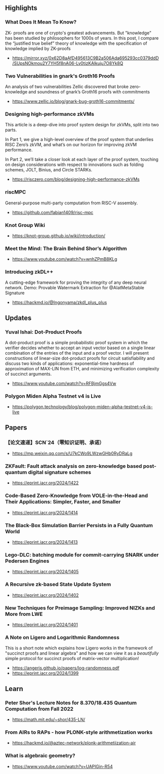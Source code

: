 ## Highlights
### What Does It Mean To Know?
ZK- proofs are one of crypto's greatest advancements. But "knowledge" has been studied by philosophers for 1000s of years. In this post, I compare the “justified true belief” theory of knowledge with the specification of knowledge implied by ZK-proofs
- <https://mirror.xyz/0x62D8aAfD495613C9B2a506Ada695293cc0379ddD/SUpsNOkmou2Y7YH5f8nA06-Lv0tizKAlkuju7O8Yk8Q>

### Two Vulnerabilities in gnark's Groth16 Proofs
An analysis of two vulnerabilities Zellic discovered that broke zero-knowledge and soundness of gnark’s Groth16 proofs with commitments
- <https://www.zellic.io/blog/gnark-bug-groth16-commitments/>
### Designing high-performance zkVMs
This article is a deep-dive into proof system design for zkVMs, split into two parts.

In Part 1, we give a high-level overview of the proof system that underlies RISC Zero’s zkVM, and what’s on our horizon for improving zkVM performance.

In Part 2, we’ll take a closer look at each layer of the proof system, touching on design considerations with respect to innovations such as folding schemes, JOLT, Binius, and Circle STARKs.

- <https://risczero.com/blog/designing-high-performance-zkVMs>

### riscMPC
General-purpose multi-party computation from RISC-V assembly.
- <https://github.com/fabian1409/risc-mpc>

### Knot Group Wiki
- <https://knot-group.github.io/wiki/introduction/>

### Meet the Mind: The Brain Behind Shor’s Algorithm
- <https://www.youtube.com/watch?v=wnhZPmB8KLg>



### Introducing zkDL++ 
A cutting-edge framework for proving the integrity of any deep neural network.
Demo: Provable Watermark Extraction for @AIatMetaStable Signature 
- <https://hackmd.io/@Ingonyama/zkdl_plus_plus>

## Updates
### Yuval Ishai: Dot-Product Proofs
A dot-product proof is a simple probabilistic proof system in which the verifier decides whether to accept an input vector based on a single linear combination of the entries of the input and a proof vector. I will present constructions of linear-size dot-product proofs for circuit satisfiability and discuss two kinds of applications: exponential-time hardness of approximation of MAX-LIN from ETH, and minimizing verification complexity of succinct arguments.
- <https://www.youtube.com/watch?v=RFBjmGgs4Vw>

### Polygon Miden Alpha Testnet v4 is Live
- <https://polygon.technology/blog/polygon-miden-alpha-testnet-v4-is-live>
## Papers
### 【论文速递】SCN`24（零知识证明、承诺）
- <https://mp.weixin.qq.com/s/U7kCWo9LWzwGHb0RyDRaLg>
### ZKFault: Fault attack analysis on zero-knowledge based post-quantum digital signature schemes
- <https://eprint.iacr.org/2024/1422>
### Code-Based Zero-Knowledge from VOLE-in-the-Head and Their Applications: Simpler, Faster, and Smaller
- <https://eprint.iacr.org/2024/1414>
### The Black-Box Simulation Barrier Persists in a Fully Quantum World
- <https://eprint.iacr.org/2024/1413>
### Lego-DLC: batching module for commit-carrying SNARK under Pedersen Engines
- <https://eprint.iacr.org/2024/1405>
### A Recursive zk-based State Update System
- <https://eprint.iacr.org/2024/1402>
### New Techniques for Preimage Sampling: Improved NIZKs and More from LWE
- <https://eprint.iacr.org/2024/1401>
### A Note on Ligero and Logarithmic Randomness
This is a short note which explains how Ligero works in the framework of "succinct proofs and linear algebra" and how we can view it as a *beautifully* simple protocol for succinct proofs of matrix-vector multiplication!
- <https://angeris.github.io/papers/log-randomness.pdf>
- <https://eprint.iacr.org/2024/1399>


## Learn
### Peter Shor's Lecture Notes for 8.370/18.435 Quantum Computation from Fall 2022
- <https://math.mit.edu/~shor/435-LN/>

### From AIRs to RAPs - how PLONK-style arithmetization works
- <https://hackmd.io/@aztec-network/plonk-arithmetiization-air>

### What is algebraic geometry?
- <https://www.youtube.com/watch?v=UAPIGin-R54>
